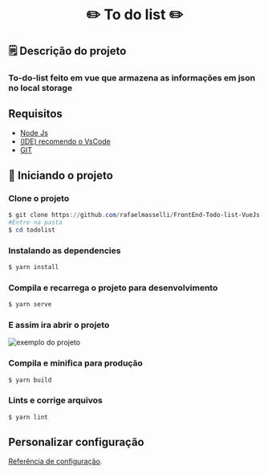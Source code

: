 <h1 align="center">✏️ To do list ✏️</h1>

## 🗒️ Descrição do projeto

### To-do-list feito em vue que armazena as informações em json no local storage

## Requisitos

- [Node Js](https://nodejs.org/en/)
- [(IDE) recomendo o VsCode](https://code.visualstudio.com/)
- [GIT](https://git-scm.com/)

## 🚀 Iniciando o projeto

### Clone o projeto

```powershell
$ git clone https://github.com/rafaelmasselli/FrontEnd-Todo-list-VueJs
#Entre na pasta
$ cd todolist
```

### Instalando as dependencies

```powershell
$ yarn install
```

### Compila e recarrega o projeto para desenvolvimento

```powershell
$ yarn serve
```

### E assim ira abrir o projeto

![exemplo do projeto](/.github/exemple.gif)

### Compila e minifica para produção

```powershell
$ yarn build
```

### Lints e corrige arquivos

```powershell
$ yarn lint
```

## Personalizar configuração

[Referência de configuração](https://cli.vuejs.org/config/).

